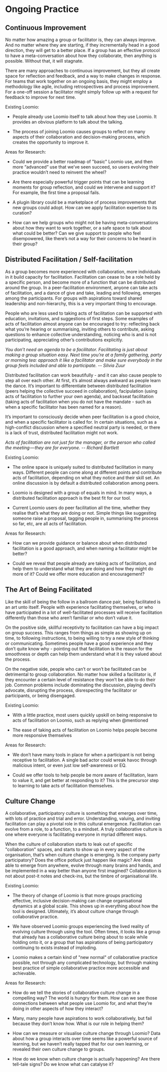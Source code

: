 # Ongoing Practice

## Continuous Improvement

No matter how amazing a group or facilitator is, they can always improve. And no matter where they are starting, if they incrementally head in a good direction, they will get to a better place. If a group has an effective protocol to have a meta-conversation about how they collaborate, then anything is possible. Without that, it will stagnate.

There are many approaches to continuous improvement, but they all create space for reflection and feedback, and a way to make changes in response. For teams that work together on an ongoing basis, they might employ a methodology like agile, including retrospectives and process improvement. For a one-off session a facilitator might simply follow up with a request for feedback to improve for next time.

Existing Loomio:

* People already use Loomio itself to talk about how they use Loomio. It provides an obvious platform to talk about the talking. 

* The process of joining Loomio causes groups to reflect on many aspects of their collaboration and decision-making process, which creates the opportunity to improve it.

Areas for Research:

* Could we provide a better roadmap of "basic" Loomio use, and then more “advanced” use that we’ve seen succeed, so users evolving their practice wouldn’t need to reinvent the wheel?

* Are there especially powerful trigger points that can be learning moments for group reflection, and could we intervene and support it? For example, the first time a proposal fails. 

* A plugin library could be a marketplace of process improvements that new groups could adopt. How can we apply facilitation expertise to its curation?

* How can we help groups who might not be having meta-conversations about how they want to work together, or a safe space to talk about what could be better? Can we give support to people who feel disempowered, like there’s not a way for their concerns to be heard in their group? 

## Distributed Facilitation / Self-facilitation 

As a group becomes more experienced with collaboration, more individuals in it build capacity for facilitation. Facilitation can cease to be a role held by a specific person, and become more of a function that can be distributed around the group. In a peer-facilitation environment, anyone can take acts of facilitation, and a dance of give and take, leading and following, emerges among the participants. For groups with aspirations toward shared leadership and non-hierarchy, this is a very important thing to encourage. 

People who are less used to taking acts of facilitation can be supported with education, invitations, and suggestions of first steps. Some examples of acts of facilitation almost anyone can be encouraged to try: reflecting back what you’re hearing or summarising, inviting others to contribute, asking questions to enhance collective understanding, noticing who is and is not participating, appreciating other’s contributions explicitly. 

*You don’t need an agenda to be a facilitator. Facilitating is just about making a group situation easy. Next time you’re at a family gathering, party or morning tea: approach it like a facilitator and make sure everybody in the group feels included and able to participate. 
-- Silvia Zuur*

Distributed facilitation can work beautifully - and it can also cause people to step all over each other. At first, it’s almost always awkward as people learn the dance. It’s important to differentiate between distributed facilitation (peers helping the collective succeed in collaboration), facipulation (using acts of facilitation to further your own agenda), and backseat facilitation (taking acts of facilitation when you do not have the mandate - such as when a specific facilitator has been named for a reason). 

It’s important to consciously decide when peer facilitation is a good choice, and when a specific facilitator is called for. In certain situations, such as a high-conflict discussion where a specified neutral party is needed, or there is a lack of trust, distributed facilitation might not work.

*Acts of facilitation are not just for the manager, or the person who called the meeting — they are for everyone. -- Richard Bartlett*

Existing Loomio:

* The online space is uniquely suited to distributed facilitation in many ways. Different people can come along at different points and contribute acts of facilitation, depending on what they notice and their skill set. An online discussion is by default a distributed collaboration among peers.

* Loomio is designed with a group of equals in mind. In many ways, a distributed facilitation approach is the best fit for our tool.

* Current Loomio users do peer facilitation all the time, whether they realise that’s what they are doing or not. Simple things like suggesting someone raise a proposal, tagging people in, summarising the process so far, etc, are all acts of facilitation.

Areas for Research:

* How can we provide guidance or balance about when distributed facilitation is a good approach, and when naming a facilitator might be better?

* Could we reveal that people already are taking acts of facilitation, and help them to understand what they are doing and how they might do more of it? Could we offer more education and encouragement?

## The Art of Being Facilitated

Like the skill of being the follow in a ballroom dance pair, being facilitated is an art unto itself. People with experience facilitating themselves, or who have participated in a lot of well-facilitated processes will receive facilitation differently than those who aren’t familiar or who don’t value it. 

On the positive side, skillful receptivity to facilitation can have a big impact on group success. This ranges from things as simple as showing up on time, to following instructions, to being willing to try a new style of thinking or communicating. Sometimes people have a good experience and they don’t quite know why - pointing out that facilitation is the reason for the smoothness or depth can help them understand what it is they valued about the process.

On the negative side, people who can’t or won’t be facilitated can be detrimental to group collaboration. No matter how skilled a facilitator is, if they encounter a certain level of resistance they won’t be able to do their job. Common problems include dominating the discussion, playing devil’s advocate, disrupting the process, disrespecting the facilitator or participants, or being disengaged.

Existing Loomio:

* With a little practice, most users quickly upskill on being responsive to acts of facilitation on Loomio, such as replying when @mentioned

* The ease of taking acts of facilitation on Loomio helps people become more responsive themselves

Areas for Research:

* We don’t have many tools in place for when a participant is not being receptive to facilitation. A single bad actor could wreak havoc through malicious intent, or even just low self-awareness or EQ.

* Could we offer tools to help people be more aware of facilitation, learn to value it, and get better at responding to it? This is the precursor step to learning to take acts of facilitation themselves.

## Culture Change 

A collaborative, participatory culture is something that emerges over time, with lots of practice and trial and error. Understanding, valuing, and inviting facilitation can play a pivotal role in this cultural emergence. Facilitation can evolve from a role, to a function, to a mindset. A truly collaborative culture is one where everyone is facilitating everyone in myriad different ways. 

When the culture of collaboration starts to leak out of specific "collaboration" spaces, and starts to show up in every aspect of the organisation, that’s when culture change is emerging. Is the company party participatory? Does the office potluck just happen like magic? Are ideas able to emerge from anywhere, evolve through many brains and hands, and be implemented in a way better than anyone first imagined? Collaboration is not about post-it notes and check-ins, but the timbre of organisational life.

Existing Loomio:

* The theory of change of Loomio is that more groups practicing effective, inclusive decision-making can change organisational dynamics at a global scale. This shows up in everything about how the tool is designed. Ultimately, it’s about culture change through collaborative practice.

* We have observed Loomio groups experiencing the lived reality of evolving culture through using the tool. Often times, it looks like a group that already has a collaborative culture being about to scale while holding onto it, or a group that has aspirations of being participatory continuing to exists instead of imploding.

* Loomio makes a certain kind of "new normal" of collaborative practice possible, not through any complicated technology, but through making best practice of simple collaborative practice more accessible and achievable. 

Areas for Research:

* How do we tell the stories of collaborative culture change in a compelling way? The world is hungry for them. How can we see those connections between what people use Loomio for, and what they’re doing in other aspects of how they interact?

* Many, many people have aspirations to work collaboratively, but fail because they don’t know how. What is our role in helping them?

* How can we measure or visualise culture change through Loomio? Data about how a group interacts over time seems like a powerful source of learning, but we haven’t really tapped that for our own learning, or revealed their own culture change to groups.

* How do we know when culture change is actually happening? Are there tell-tale signs? Do we know what can catalyse it?
